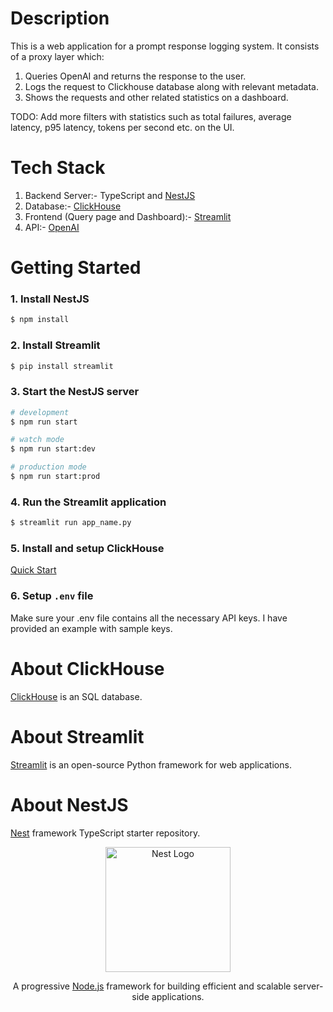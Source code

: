 # Description
This is a web application for a prompt response logging system. It consists of a proxy layer which: 
1. Queries OpenAI and returns the response to the user.
2. Logs the request to Clickhouse database along with relevant metadata.
3. Shows the requests and other related statistics on a dashboard.

TODO: Add more filters with statistics such as total failures, average latency, p95 latency, tokens per second etc. on the UI.

# Tech Stack
1. Backend Server:- TypeScript and [NestJS](https://github.com/nestjs/nest)
2. Database:- [ClickHouse](https://clickhouse.com/docs)
3. Frontend (Query page and Dashboard):- [Streamlit](https://docs.streamlit.io)
4. API:- [OpenAI](https://platform.openai.com/docs)

# Getting Started

### 1. Install NestJS
```bash
$ npm install
```

### 2. Install Streamlit
```bash
$ pip install streamlit
```

### 3. Start the NestJS server
```bash
# development
$ npm run start

# watch mode
$ npm run start:dev

# production mode
$ npm run start:prod
```

### 4. Run the Streamlit application
```bash
$ streamlit run app_name.py
```

### 5. Install and setup ClickHouse

[Quick Start](https://clickhouse.com/docs/en/getting-started/quick-start)

### 6. Setup `.env` file
Make sure your .env file contains all the necessary API keys. I have provided an example with sample keys.

# About ClickHouse
[ClickHouse](https://clickhouse.com/docs) is an SQL database.

# About Streamlit
[Streamlit](https://docs.streamlit.io) is an open-source Python framework for web applications.

# About NestJS

[Nest](https://github.com/nestjs/nest) framework TypeScript starter repository.

<p align="center">
  <a href="http://nestjs.com/" target="blank"><img src="https://nestjs.com/img/logo-small.svg" width="200" alt="Nest Logo" /></a>
</p>

[circleci-image]: https://img.shields.io/circleci/build/github/nestjs/nest/master?token=abc123def456
[circleci-url]: https://circleci.com/gh/nestjs/nest

  <p align="center">A progressive <a href="http://nodejs.org" target="_blank">Node.js</a> framework for building efficient and scalable server-side applications.</p>
    <p align="center">
</p>